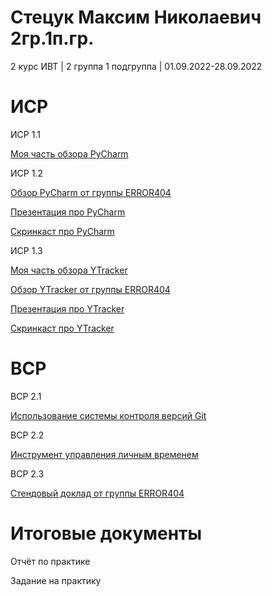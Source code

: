 # Стецук Максим Николаевич 2гр.1п.гр.

2 курс ИВТ | 2 группа 1 подгруппа | 01.09.2022-28.09.2022

# ИСР

ИСР 1.1

[Моя часть обзора PyCharm](https://github.com/XtulenchikX/practiceSep2023.github.io/blob/41cd48a0a30f8827d65730be5c0a4f4d34e48eae/%D0%98%D0%A1%D0%A0%201.1%20%D0%A1%D1%82%D0%B5%D1%86%D1%83%D0%BA%202%D0%B3%D1%80.1%D0%BF.%D0%B3%D1%80..pdf)

ИСР 1.2

[Обзор PyCharm от группы ERROR404](https://github.com/XtulenchikX/practiceSep2023.github.io/blob/575173c9db45e5f98551a554f5cd2951689f14cf/%D0%98%D0%A1%D0%A0%201.2%20team%20ERROR404/%D0%98%D0%A1%D0%A0%201.1%20ERROR404,%20%D0%9E%D0%B1%D0%B7%D0%BE%D1%80%20IDE%20PyCharm.pdf)

[Презентация про PyCharm](https://github.com/XtulenchikX/practiceSep2023.github.io/blob/575173c9db45e5f98551a554f5cd2951689f14cf/%D0%98%D0%A1%D0%A0%201.2%20team%20ERROR404/%D0%9F%D1%80%D0%B5%D0%B7%D0%B5%D0%BD%D1%82%D0%B0%D1%86%D0%B8%D1%8F%20%D0%BE%20PyCharm.pdf)

[Скринкаст про PyCharm](https://drive.google.com/file/d/1eOqiLITs5BE1A5W4CgWSDxqC___RzMpd/view?usp=sharing)

ИСР 1.3

[Моя часть обзора YTracker](https://github.com/XtulenchikX/practiceSep2023.github.io/blob/fa33aab99b96c0b6a94aedece0eef12194403aaf/%D0%98%D0%A1%D0%A0%201.3%20%D0%A1%D1%82%D0%B5%D1%86%D1%83%D0%BA%202%D0%B3%D1%80.1%D0%BF.%D0%B3%D1%80..pdf)

[Обзор YTracker от группы ERROR404](https://github.com/XtulenchikX/practiceSep2023.github.io/blob/69ac6967fdd8400c300a5b3de53e3a457bdb5f59/%D0%98%D0%A1%D0%A0%201.3%20team%20ERROR404/%D0%98%D0%A1%D0%A0%201.3%20%D0%BA%D0%BE%D0%BC%D0%B0%D0%BD%D0%B4%D0%B0%20ERROR404.pdf)

[Презентация про YTracker](https://github.com/XtulenchikX/practiceSep2023.github.io/blob/69ac6967fdd8400c300a5b3de53e3a457bdb5f59/%D0%98%D0%A1%D0%A0%201.3%20team%20ERROR404/%D0%9F%D1%80%D0%B5%D0%B7%D0%B5%D0%BD%D1%82%D0%B0%D1%86%D0%B8%D1%8F.pdf)

[Скринкаст про YTracker](https://drive.google.com/file/d/165O2AevriUf8sHw6E5JYlsRDtJrlC3C-/view?usp=sharing)

# ВСР

ВСР 2.1

[Использование системы контроля версий Git](https://github.com/XtulenchikX/practiceSep2023.github.io/blob/e3f9cf7088965d202c255fd5999251c9b7f39dd0/%D0%92%D0%A1%D0%A0%202.1%20%D0%A1%D1%82%D0%B5%D1%86%D1%83%D0%BA%202%D0%B3%D1%80.1%D0%BF.%D0%B3%D1%80..pdf)

ВСР 2.2

[Инструмент управления личным временем](https://github.com/XtulenchikX/practiceSep2023.github.io/blob/e3f9cf7088965d202c255fd5999251c9b7f39dd0/%D0%92%D0%A1%D0%A0%202.2%20%D0%A1%D1%82%D0%B5%D1%86%D1%83%D0%BA%202%D0%B3%D1%80.1%D0%BF.%D0%B3%D1%80..pdf)

ВСР 2.3

[Стендовый доклад от группы ERROR404](https://github.com/XtulenchikX/practiceSep2023.github.io/blob/8c5eecb41a4fc392db440309066c0e88752e7e9d/%D0%92%D0%A1%D0%A0%202.3%20Team%20ERROR404%20%D1%81%D1%82%D0%B5%D0%BD%D0%B4%D0%BE%D0%B2%D1%8B%D0%B9%20%D0%B4%D0%BE%D0%BA%D0%BB%D0%B0%D0%B4.pdf)

# Итоговые документы

Отчёт по практике

Задание на практику
